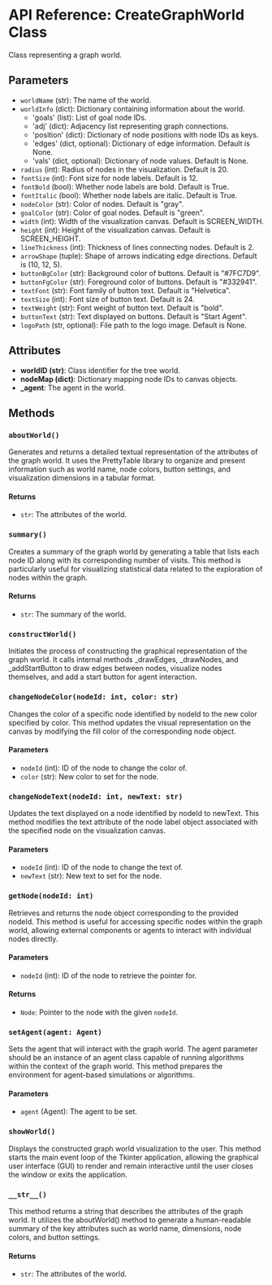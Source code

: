 # API Reference: CreateGraphWorld Class

Class representing a graph world.

## Parameters

- `worldName` (str): The name of the world.
- `worldInfo` (dict): Dictionary containing information about the world.
  - 'goals' (list): List of goal node IDs.
  - 'adj' (dict): Adjacency list representing graph connections.
  - 'position' (dict): Dictionary of node positions with node IDs as keys.
  - 'edges' (dict, optional): Dictionary of edge information. Default is None.
  - 'vals' (dict, optional): Dictionary of node values. Default is None.
- `radius` (int): Radius of nodes in the visualization. Default is 20.
- `fontSize` (int): Font size for node labels. Default is 12.
- `fontBold` (bool): Whether node labels are bold. Default is True.
- `fontItalic` (bool): Whether node labels are italic. Default is True.
- `nodeColor` (str): Color of nodes. Default is "gray".
- `goalColor` (str): Color of goal nodes. Default is "green".
- `width` (int): Width of the visualization canvas. Default is SCREEN_WIDTH.
- `height` (int): Height of the visualization canvas. Default is SCREEN_HEIGHT.
- `lineThickness` (int): Thickness of lines connecting nodes. Default is 2.
- `arrowShape` (tuple): Shape of arrows indicating edge directions. Default is (10, 12, 5).
- `buttonBgColor` (str): Background color of buttons. Default is "#7FC7D9".
- `buttonFgColor` (str): Foreground color of buttons. Default is "#332941".
- `textFont` (str): Font family of button text. Default is "Helvetica".
- `textSize` (int): Font size of button text. Default is 24.
- `textWeight` (str): Font weight of button text. Default is "bold".
- `buttonText` (str): Text displayed on buttons. Default is "Start Agent".
- `logoPath` (str, optional): File path to the logo image. Default is None.

## Attributes

- **worldID (str)**: Class identifier for the tree world.
- **nodeMap (dict)**: Dictionary mapping node IDs to canvas objects.
- **_agent**: The agent in the world.

## Methods

### `aboutWorld()`

Generates and returns a detailed textual representation of the attributes of the graph world. It uses the PrettyTable library to organize and present information such as world name, node colors, button settings, and visualization dimensions in a tabular format.

#### Returns

- `str`: The attributes of the world.

### `summary()`

Creates a summary of the graph world by generating a table that lists each node ID along with its corresponding number of visits. This method is particularly useful for visualizing statistical data related to the exploration of nodes within the graph.

#### Returns

- `str`: The summary of the world.

### `constructWorld()`

Initiates the process of constructing the graphical representation of the graph world. It calls internal methods _drawEdges, _drawNodes, and _addStartButton to draw edges between nodes, visualize nodes themselves, and add a start button for agent interaction.

### `changeNodeColor(nodeId: int, color: str)`

Changes the color of a specific node identified by nodeId to the new color specified by color. This method updates the visual representation on the canvas by modifying the fill color of the corresponding node object.

#### Parameters

- `nodeId` (int): ID of the node to change the color of.
- `color` (str): New color to set for the node.

### `changeNodeText(nodeId: int, newText: str)`

Updates the text displayed on a node identified by nodeId to newText. This method modifies the text attribute of the node label object associated with the specified node on the visualization canvas.

#### Parameters

- `nodeId` (int): ID of the node to change the text of.
- `newText` (str): New text to set for the node.

### `getNode(nodeId: int)`

Retrieves and returns the node object corresponding to the provided nodeId. This method is useful for accessing specific nodes within the graph world, allowing external components or agents to interact with individual nodes directly.

#### Parameters

- `nodeId` (int): ID of the node to retrieve the pointer for.

#### Returns

- `Node`: Pointer to the node with the given `nodeId`.

### `setAgent(agent: Agent)`

Sets the agent that will interact with the graph world. The agent parameter should be an instance of an agent class capable of running algorithms within the context of the graph world. This method prepares the environment for agent-based simulations or algorithms.

#### Parameters

- `agent` (Agent): The agent to be set.

### `showWorld()`

Displays the constructed graph world visualization to the user. This method starts the main event loop of the Tkinter application, allowing the graphical user interface (GUI) to render and remain interactive until the user closes the window or exits the application.

### `__str__()`

This method returns a string that describes the attributes of the graph world. It utilizes the aboutWorld() method to generate a human-readable summary of the key attributes such as world name, dimensions, node colors, and button settings.

#### Returns

- `str`: The attributes of the world.
